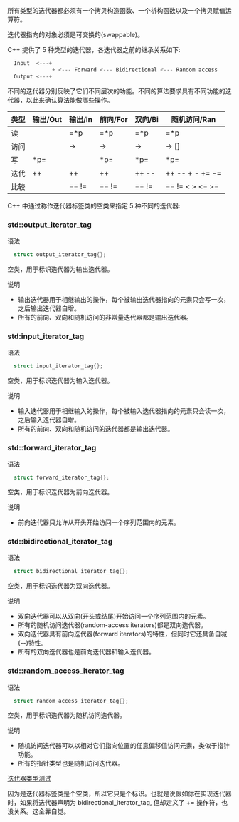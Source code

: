 
所有类型的迭代器都必须有一个拷贝构造函数、一个析构函数以及一个拷贝赋值运算符。

迭代器指向的对象必须是可交换的(swappable)。

C++ 提供了 5 种类型的迭代器，各迭代器之前的继承关系如下:
```s
  Input  <---+
              + <--- Forward <--- Bidirectional <--- Random access
  Output <---+
```

不同的迭代器分别反映了它们不同层次的功能。不同的算法要求具有不同功能的迭代器，以此来确认算法能做哪些操作。

|  类型  | 输出/Out | 输出/In | 前向/For | 双向/Bi |   随机访问/Ran   |
|--------|----------|---------|----------|---------|------------------|
| 读     |          | =*p     | =*p      | =*p     | =*p              |
| 访问   |          | ->      | ->       | ->      | -> []            |
| 写     | *p=      |         | *p=      | *p=     | *p=              |
| 迭代   | ++       | ++      | ++       | ++ --   | ++ -- + - += -=  |
| 比较   |          | == !=   | == !=    | == !=   | == != < > <= >=  |


C++ 中通过称作迭代器标签类的空类来指定 5 种不同的迭代器:

### std::output_iterator_tag

语法
```c++
  struct output_iterator_tag{};
```
空类，用于标识迭代器为输出迭代器。

说明
- 输出迭代器用于相继输出的操作，每个被输出迭代器指向的元素只会写一次，之后输出迭代器自增。
- 所有的前向、双向和随机访问的非常量迭代器都是输出迭代器。

### std:input_iterator_tag

语法
```c++
  struct input_iterator_tag{};
```
空类，用于标识迭代器为输入迭代器。

说明
- 输入迭代器用于相继输入的操作，每个被输入迭代器指向的元素只会读一次，之后输入迭代器自增。
- 所有的前向、双向和随机访问的迭代器都是输出迭代器。

### std::forward_iterator_tag

语法
```c++
  struct forward_iterator_tag{};
```
空类，用于标识迭代器为前向迭代器。

说明
- 前向迭代器只允许从开头开始访问一个序列范围内的元素。

### std::bidirectional_iterator_tag

语法
```c++
  struct bidirectional_iterator_tag{};
```
空类，用于标识迭代器为双向迭代器。

说明
- 双向迭代器可以从双向(开头或结尾)开始访问一个序列范围内的元素。
- 所有的随机访问迭代器(random-access iterators)都是双向迭代器。
- 双向迭代器具有前向迭代器(forward iterators)的特性，但同时它还具备自减(--)特性。
- 所有的双向迭代器也是前向迭代器和输入迭代器。

### std::random_access_iterator_tag

语法
```c++
  struct random_access_iterator_tag{};
```
空类，用于标识迭代器为随机访问迭代器。

说明
- 随机访问迭代器可以以相对它们指向位置的任意偏移值访问元素，类似于指针功能。
- 所有的指针类型也是随机访问迭代器。

[迭代器类型测试](t/02_iterator_type.cpp)

因为是迭代器标签类是个空类，所以它只是个标识。也就是说假如你在实现迭代器时，如果将迭代器声明为 bidirectional_iterator_tag, 但却定义了 += 操作符，也没关系。这全靠自觉。
